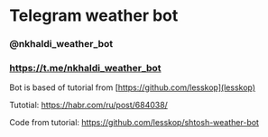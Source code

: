 # Telegram weather bot
### @nkhaldi_weather_bot
### https://t.me/nkhaldi_weather_bot

Bot is based of tutorial from [https://github.com/lesskop](lesskop)

Tutotial: https://habr.com/ru/post/684038/

Code from tutorial: https://github.com/lesskop/shtosh-weather-bot
